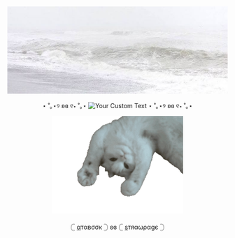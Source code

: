 <img src="download%20(4).jpeg" alt="Alt text" width="1000" height="200">


 
 <div align="center">

⋆ ˚｡⋆୨ ʚɞ ୧⋆ ˚｡⋆ ![Your Custom Text](https://komarev.com/ghpvc/?username=aylasaurr&color=ffffff&label=𐙚) ⋆ ˚｡⋆୨ ʚɞ ୧⋆ ˚｡⋆

</div>

<div align="center">

<img src="kittttyyyyy.webp" alt="Kitty" width="300">

</div>

  <div align="center">
   
𓊆 [α](https://bloodyros3s.atabook.org/)тαвσσк 𓊇 ʚɞ 𓊆 [ѕ](https://yayla.straw.page/)тяαωραgє 𓊇

</div>
